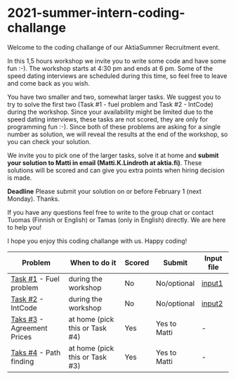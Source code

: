 # 2021-summer-intern-coding-challange

Welcome to the coding challange of our AktiaSummer Recruitment event.

In this 1,5 hours workshop we invite you to write some code and have some fun :-). The workshop starts at 4:30 pm and ends at 6 pm. Some of the speed dating interviews are scheduled during this time, so feel free to leave and come back as you wish.

You have two smaller and two, somewhat larger tasks. We suggest you to try to solve the first two (Task #1 - fuel problem and Task #2 - IntCode) during the workshop. Since your availability might be limited due to the speed dating interviews, these tasks are not scored, they are only for programming fun :-). Since both of these problems are asking for a single number as solution, we will reveal the results at the end of the workshop, so you can check your solution.

We invite you to pick one of the larger tasks, solve it at home and **submit your solution to Matti in email (Matti.K.Lindroth at aktia.fi)**. These solutions will be scored and can give you extra points when hiring decision is made.

**Deadline** Please submit your solution on or before February 1 (next Monday). Thanks.

If you have any questions feel free to write to the group chat or contact Tuomas (Finnish or English) or Tamas (only in English) directly. We are here to help you!

I hope you enjoy this coding challange with us. Happy coding!

|Problem                                                | When to do it                  | Scored | Submit       | Input file
---                                                     | ---                            | ---    | ---          | ---
|[Task #1](workshop_task1.pdf) - Fuel problem           | during the workshop            | No     | No/optional  | [input1](workshopInput1.txt)
|[Task #2](workshop_task2.pdf) - IntCode                | during the workshop            | No     | No/optional  | [input2](workshopInput2.txt)
|[Taks #3](Programming_task3_en.pdf) - Agreement Prices | at home (pick this or Task #4) | Yes    | Yes to Matti | -
|[Taks #4](Programming_task4_en.pdf) - Path finding     | at home (pick this or Task #3) | Yes    | Yes to Matti | -

